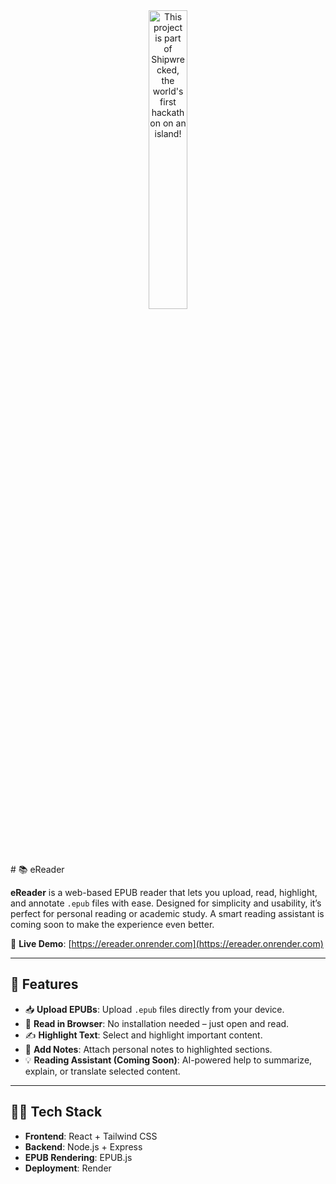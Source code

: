 <div align="center">
  <a href="https://shipwrecked.hackclub.com/?t=ghrm" target="_blank">
    <img src="https://hc-cdn.hel1.your-objectstorage.com/s/v3/739361f1d440b17fc9e2f74e49fc185d86cbec14_badge.png" 
         alt="This project is part of Shipwrecked, the world's first hackathon on an island!" 
         style="width: 35%;">
  </a>
</div>
# 📚 eReader

**eReader** is a web-based EPUB reader that lets you upload, read, highlight, and annotate `.epub` files with ease. Designed for simplicity and usability, it’s perfect for personal reading or academic study. A smart reading assistant is coming soon to make the experience even better.

🔗 **Live Demo**: [https://ereader.onrender.com](https://ereader.onrender.com)

---

## 🚀 Features

- 📥 **Upload EPUBs**: Upload `.epub` files directly from your device.
- 📖 **Read in Browser**: No installation needed – just open and read.
- ✍️ **Highlight Text**: Select and highlight important content.
- 📝 **Add Notes**: Attach personal notes to highlighted sections.
- 💡 **Reading Assistant (Coming Soon)**: AI-powered help to summarize, explain, or translate selected content.

---

## 🧑‍💻 Tech Stack

- **Frontend**: React + Tailwind CSS
- **Backend**: Node.js + Express
- **EPUB Rendering**: EPUB.js
- **Deployment**: Render

